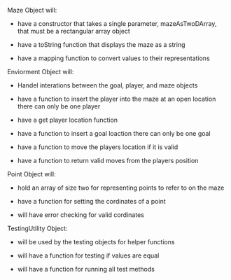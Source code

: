 Maze Object will:

- have a constructor that takes a single parameter, mazeAsTwoDArray, that must be a rectangular array object

- have a toString function that displays the maze as a string

- have a mapping function to convert values to their representations

Enviorment Object will:

- Handel interations between the goal, player, and maze objects

- have a function to insert the player into the maze at an open location there can only be one player

- have a get player location function

- have a function to insert a goal loaction there can only be one goal

- have a function to move the players location if it is valid

- have a function to return valid moves from the players position

Point Object will:

- hold an array of size two for representing points to refer to on the maze

- have a function for setting the cordinates of a point

- will have error checking for valid cordinates

TestingUtility Object:

- will be used by the testing objects for helper functions

- will have a function for testing if values are equal

- will have a function for running all test methods
